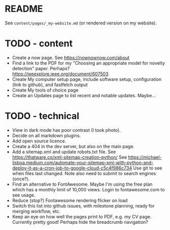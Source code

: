 # README

See `content/pages/_my-website.md` (or rendered version on my website).

# TODO - content

- Create a now page. See https://nownownow.com/about
- Find a link to the PDF for my "Choosing an appropriate model for novelty detection" paper.
  Perhaps? https://ieeexplore.ieee.org/document/607503
- Create My computer setup page, include software setup, configuration (link to github), and fastfetch output
- Create My tools of choice page
- Create an Updates page to list recent and notable updates. Maybe...

# TODO - technical

- View in dark mode has poor contrast (I took photo).
- Decide on all markdown plugins.
- Add open source licence.
- Create a 404 in the dev server, but also on the main page.
- Add a sitemap.xml and update robots.txt file.
  See https://thatware.co/xml-sitemap-creation-python/
  See https://michael-lisboa.medium.com/automate-your-sitemap-xml-with-python-and-deploy-it-as-a-cron-job-to-google-cloud-c5c4f986c734
  Use git to see when files last changed.
  Note also need to submit to search engines (once?).
- Find an alternative to FontAwesome. Maybe
  I'm using the free plan which has a monthly limit of 10,000 views.
  Login to fontawesome.com to see usage.
- Reduce (stop?) Fontawesome rendering flicker on load
- Switch this list into github issues, with milestone planning, ready for merging workflow, etc.
- Keep an eye on how well the pages print to PDF, e.g. my CV page. Currently pretty good!
  Perhaps hide the breadcrumb navigation?
